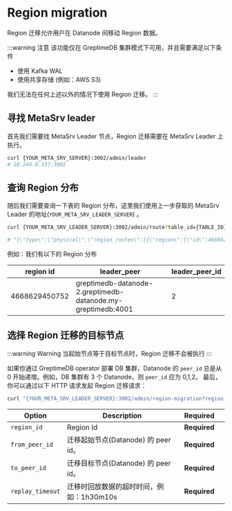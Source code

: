 # Region migration

Region 迁移允许用户在 Datanode 间移动 Region 数据。

:::warning 注意
该功能仅在 GreptimeDB 集群模式下可用，并且需要满足以下条件
- 使用 Kafka WAL
- 使用共享存储 (例如：AWS S3)

我们无法在任何上述以外的情况下使用 Region 迁移。
:::

## 寻找 MetaSrv leader
首先我们需要找 MetaSrv Leader 节点，Region 迁移需要在 MetaSrv Leader 上执行。
```bash
curl {YOUR_META_SRV_SERVER}:3002/admin/leader
# 10.244.0.157:3002
```

## 查询 Region 分布

随后我们需要查询一下表的 Region 分布，这里我们使用上一步获取的 MetaSrv Leader 的地址(`YOUR_META_SRV_LEADER_SERVER`) 。
```bash
curl {YOUR_META_SRV_LEADER_SERVER}:3002/admin/route?table_id={TABLE_ID}

# "{\"type\":\"physical\",\"region_routes\":[{\"region\":{\"id\":4668629450752,\"name\":\"\",\"partition\":{\"column_list\":[],\"value_list\":[\"\\\"MaxValue\\\"\"]},\"attrs\":{}},\"leader_peer\":{\"id\":2,\"addr\":\"greptimedb-datanode-2.greptimedb-datanode.my-greptimedb:4001\"},\"follower_peers\":[]}],\"version\":2}"
```
例如：我们有以下的 Region 分布

| region id     | leader_peer                                                  | leader_peer_id |
|---------------|--------------------------------------------------------------|----------------|
| 4668629450752 | greptimedb-datanode-2.greptimedb-datanode.my-greptimedb:4001 | 2              |

## 选择 Region 迁移的目标节点
:::warning Warning
当起始节点等于目标节点时，Region 迁移不会被执行
:::

如果你通过 GreptimeDB operator 部署 DB 集群，Datanode 的 `peer_id` 总是从 0 开始递增。例如，DB 集群有 3 个 Datanode，则 `peer_id` 应为 0,1,2。
最后，你可以通过以下 HTTP 请求发起 Region 迁移请求：

```bash
curl "{YOUR_META_SRV_LEADER_SERVER}:3002/admin/region-migration?region_id={REGION_ID}&from_peer_id={FROM_PEER_ID}&to_peer_id={TO_PEER_ID}&replay_timeout=5m"
```

| Option           | Description                                                    | Required     |   |
|------------------|----------------------------------------------------------------|--------------|---|
| `region_id`      | Region Id                                                      | **Required** |   |
| `from_peer_id`   | 迁移起始节点(Datanode) 的 peer id。                               | **Required** |   |
| `to_peer_id`     | 迁移目标节点(Datanode) 的 peer id。                               | **Required** |   |
| `replay_timeout` | 迁移时回放数据的超时时间，例如：1h30m10s                             | **Required** |   |
